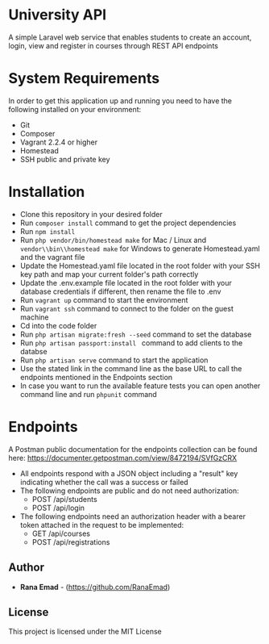 # University API
A simple Laravel web service that enables students to create an account, login, view and register in courses through REST API endpoints

# System Requirements
In order to get this application up and running you need to have the following installed on your environment:
- Git
- Composer
- Vagrant 2.2.4 or higher
- Homestead
- SSH public and private key


# Installation  
- Clone this repository in your desired folder
- Run ```composer install``` command to get the project dependencies
- Run ```npm install``` 
- Run ```php vendor/bin/homestead make``` for Mac / Linux and ```vendor\\bin\\homestead make``` for Windows to generate Homestead.yaml and the vagrant file
- Update the Homestead.yaml file located in the root folder with your SSH key path and map your current folder's path correctly
- Update the .env.example file located in the root folder with your database credentials if different, then rename the file to .env
- Run ```vagrant up``` command to start the environment
- Run ```vagrant ssh``` command to connect to the folder on the guest machine
- Cd into the code folder
- Run ```php artisan migrate:fresh --seed``` command to set the database
- Run ```php artisan passport:install ``` command to add clients to the databse
- Run ```php artisan serve``` command to start the application
- Use the stated link in the command line as the base URL to call the endpoints mentioned in the Endpoints section
- In case you want to run the available feature tests you can open another command line and run ```phpunit``` command

# Endpoints
A Postman public documentation for the endpoints collection can be found here:
https://documenter.getpostman.com/view/8472194/SVfGzCRX

- All endpoints respond with a JSON object including a "result" key indicating whether the call was a success or failed
- The following endpoints are public and do not need authorization:
  - POST /api/students
  - POST /api/login
- The following endpoints need an authorization header with a bearer token attached in the request to be implemented:
  - GET /api/courses
  - POST /api/registrations

 

## Author

* **Rana Emad**  - (https://github.com/RanaEmad)

## License

This project is licensed under the MIT License
